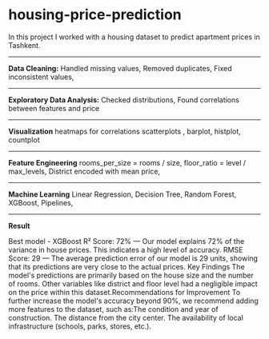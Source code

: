 # housing-price-prediction
In this project I worked with a housing dataset to predict apartment prices in Tashkent.

---

**Data Cleaning:**
Handled missing values,
Removed duplicates,
Fixed inconsistent values,

---

**Exploratory Data Analysis:**
Checked distributions,
Found correlations between features and price

---

**Visualization**
heatmaps for correlations
scatterplots , barplot, histplot, countplot

---

**Feature Engineering**
rooms_per_size = rooms / size,
floor_ratio = level / max_levels,
District encoded with mean price,

---

**Machine Learning**
Linear Regression,
Decision Tree,
Random Forest,
XGBoost,
Pipelines,

---

**Result**

Best model - XGBoost
​R² Score: 72% — Our model explains 72% of the variance in house prices. This indicates a high level of accuracy.
​RMSE Score: 29 — The average prediction error of our model is 29 units, showing that its predictions are very close to the actual prices.
​Key Findings
​The model's predictions are primarily based on the house size and the number of rooms.
​Other variables like district and floor level had a negligible impact on the price within this dataset.
​Recommendations for Improvement
​To further increase the model's accuracy beyond 90%, we recommend adding more features to the dataset, such as:
​The condition and year of construction.
​The distance from the city center.
​The availability of local infrastructure (schools, parks, stores, etc.).
